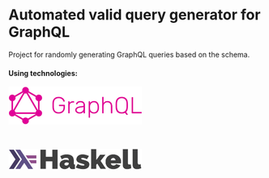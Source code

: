 # Automated valid query generator for GraphQL

Project for randomly generating GraphQL queries based on the schema.

#### Using technologies:

![](./images/graphql.png)

<br>

![](./images/haskell.png)
